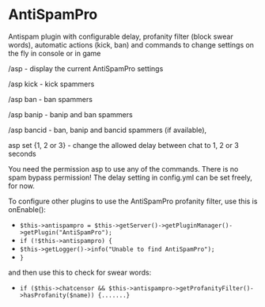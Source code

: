 # AntiSpamPro

Antispam plugin with configurable delay, profanity filter (block swear words), automatic actions (kick, ban) and commands to change settings on the fly in console or in game

/asp - display the current AntiSpamPro settings

/asp kick - kick spammers

/asp ban - ban spammers

/asp banip - banip and ban spammers

/asp bancid - ban, banip and bancid spammers (if available), 
 
asp set {1, 2 or 3} - change the allowed delay between chat to 1, 2 or 3 seconds


You need the permission asp to use any of the commands. There is no spam bypass permission!
The delay setting in config.yml can be set freely, for now.

To configure other plugins to use the AntiSpamPro profanity filter, use this is onEnable():

* `$this->antispampro = $this->getServer()->getPluginManager()->getPlugin("AntiSpamPro");`
* `if (!$this->antispampro) {`
* `$this->getLogger()->info("Unable to find AntiSpamPro");`
* `}`

and then use this to check for swear words:

* `if ($this->chatcensor && $this->antispampro->getProfanityFilter()->hasProfanity($name)) {.......}`

